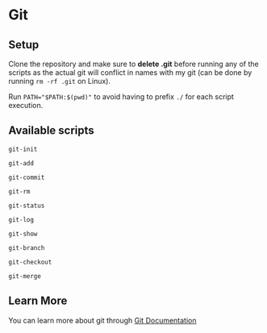 # Git

## Setup

Clone the repository and make sure to **delete .git** before running any of the scripts as the actual git will conflict in names with my git (can be done by running `rm -rf .git` on Linux). 

Run `PATH="$PATH:$(pwd)"` to avoid having to prefix `./` for each script execution.

## Available scripts

`git-init`

`git-add`

`git-commit`

`git-rm`

`git-status`

`git-log`

`git-show`

`git-branch`

`git-checkout`

`git-merge`

## Learn More

You can learn more about git through [Git Documentation](https://git-scm.com/)

